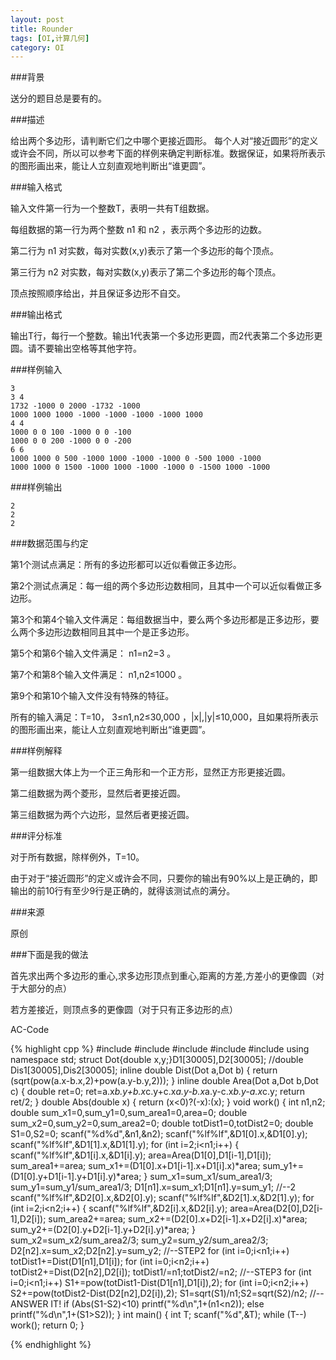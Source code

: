 ```yaml
---
layout: post
title: Rounder
tags: [OI,计算几何]
category: OI
---
```


###背景

送分的题目总是要有的。

###描述

给出两个多边形，请判断它们之中哪个更接近圆形。
每个人对“接近圆形”的定义或许会不同，所以可以参考下面的样例来确定判断标准。数据保证，如果将所表示的图形画出来，能让人立刻直观地判断出“谁更圆”。

###输入格式

输入文件第一行为一个整数T，表明一共有T组数据。

每组数据的第一行为两个整数 n1 和 n2 ，表示两个多边形的边数。

第二行为 n1 对实数，每对实数(x,y)表示了第一个多边形的每个顶点。

第三行为 n2 对实数，每对实数(x,y)表示了第二个多边形的每个顶点。

顶点按照顺序给出，并且保证多边形不自交。

###输出格式

输出T行，每行一个整数。输出1代表第一个多边形更圆，而2代表第二个多边形更圆。请不要输出空格等其他字符。

###样例输入

    3
    3 4
    1732 -1000 0 2000 -1732 -1000
    1000 1000 1000 -1000 -1000 -1000 -1000 1000
    4 4
    1000 0 0 100 -1000 0 0 -100
    1000 0 0 200 -1000 0 0 -200
    6 6
    1000 1000 0 500 -1000 1000 -1000 -1000 0 -500 1000 -1000
    1000 1000 0 1500 -1000 1000 -1000 -1000 0 -1500 1000 -1000
    

###样例输出

    2
    2
    2

###数据范围与约定

第1个测试点满足：所有的多边形都可以近似看做正多边形。

第2个测试点满足：每一组的两个多边形边数相同，且其中一个可以近似看做正多边形。

第3个和第4个输入文件满足：每组数据当中，要么两个多边形都是正多边形，要么两个多边形边数相同且其中一个是正多边形。

第5个和第6个输入文件满足： n1=n2=3 。

第7个和第8个输入文件满足： n1,n2≤1000 。

第9个和第10个输入文件没有特殊的特征。

所有的输入满足：T=10， 3≤n1,n2≤30,000 ，\|x\|,\|y\|≤10,000，且如果将所表示的图形画出来，能让人立刻直观地判断出“谁更圆”。

###样例解释

第一组数据大体上为一个正三角形和一个正方形，显然正方形更接近圆。

第二组数据为两个菱形，显然后者更接近圆。

第三组数据为两个六边形，显然后者更接近圆。

###评分标准

对于所有数据，除样例外，T=10。

由于对于“接近圆形”的定义或许会不同，只要你的输出有90%以上是正确的，即输出的前10行有至少9行是正确的，就得该测试点的满分。

###来源

原创

###下面是我的做法

首先求出两个多边形的重心,求多边形顶点到重心,距离的方差,方差小的更像圆（对于大部分的点）

若方差接近，则顶点多的更像圆（对于只有正多边形的点）


AC-Code

{% highlight cpp %}
#include <iostream>
#include <cstdio>
#include <cstring>
#include <algorithm>
#include <cmath>
using namespace std;
struct Dot{double x,y;}D1[30005],D2[30005];
//double Dis1[30005],Dis2[30005];
inline double Dist(Dot a,Dot b)
{
    return (sqrt(pow(a.x-b.x,2)+pow(a.y-b.y,2)));
}
inline double Area(Dot a,Dot b,Dot c)
{
    double ret=0;
    ret=a.x*b.y+b.x*c.y+c.x*a.y-b.x*a.y-c.x*b.y-a.x*c.y;
    return ret/2;
}
double Abs(double x)
{
    return (x<0)?(-x):(x);
}
void work()
{
    int n1,n2;
    double sum_x1=0,sum_y1=0,sum_area1=0,area=0;
    double sum_x2=0,sum_y2=0,sum_area2=0;
    double totDist1=0,totDist2=0;
    double S1=0,S2=0;
    scanf("%d%d",&n1,&n2);
    scanf("%lf%lf",&D1[0].x,&D1[0].y);
    scanf("%lf%lf",&D1[1].x,&D1[1].y);
    for (int i=2;i<n1;i++)
    {
        scanf("%lf%lf",&D1[i].x,&D1[i].y);
        area=Area(D1[0],D1[i-1],D1[i]);
        sum_area1+=area;
        sum_x1+=(D1[0].x+D1[i-1].x+D1[i].x)*area;
        sum_y1+=(D1[0].y+D1[i-1].y+D1[i].y)*area;
    }
    sum_x1=sum_x1/sum_area1/3;
    sum_y1=sum_y1/sum_area1/3;
    D1[n1].x=sum_x1;D1[n1].y=sum_y1;
//--2
    scanf("%lf%lf",&D2[0].x,&D2[0].y);
    scanf("%lf%lf",&D2[1].x,&D2[1].y);
    for (int i=2;i<n2;i++)
    {
        scanf("%lf%lf",&D2[i].x,&D2[i].y);
        area=Area(D2[0],D2[i-1],D2[i]);
        sum_area2+=area;
        sum_x2+=(D2[0].x+D2[i-1].x+D2[i].x)*area;
        sum_y2+=(D2[0].y+D2[i-1].y+D2[i].y)*area;
    }
    sum_x2=sum_x2/sum_area2/3;
    sum_y2=sum_y2/sum_area2/3;
    D2[n2].x=sum_x2;D2[n2].y=sum_y2;
//--STEP2
    for (int i=0;i<n1;i++)
        totDist1+=Dist(D1[n1],D1[i]);
    for (int i=0;i<n2;i++)
        totDist2+=Dist(D2[n2],D2[i]);
    totDist1/=n1;totDist2/=n2;
//--STEP3
    for (int i=0;i<n1;i++)
        S1+=pow(totDist1-Dist(D1[n1],D1[i]),2);
    for (int i=0;i<n2;i++)
        S2+=pow(totDist2-Dist(D2[n2],D2[i]),2);
    S1=sqrt(S1)/n1;S2=sqrt(S2)/n2;
//--ANSWER IT!
    if (Abs(S1-S2)<10)
        printf("%d\n",1+(n1<n2));
    else
        printf("%d\n",1+(S1>S2));
}
int main()
{
    int T;
    scanf("%d",&T);
    while (T--)
        work();
    return 0;
}

{% endhighlight %}

